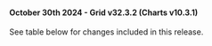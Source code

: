 #### October 30th 2024 - Grid v32.3.2 (Charts v10.3.1)

See table below for changes included in this release.

